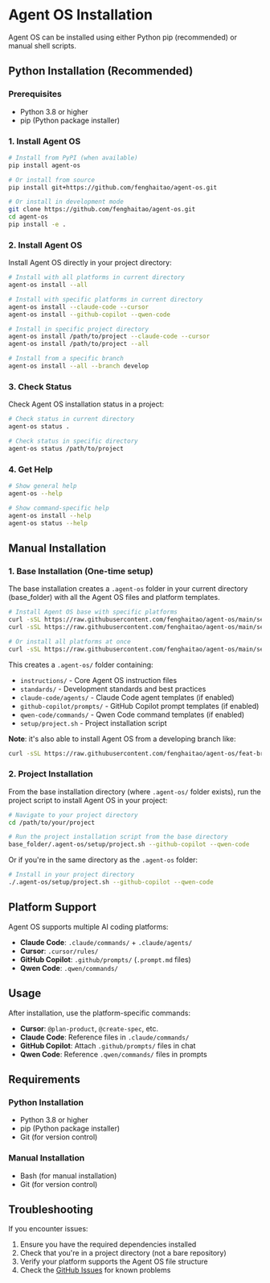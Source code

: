 # Agent OS Installation

Agent OS can be installed using either Python pip (recommended) or manual shell scripts.

## Python Installation (Recommended)

### Prerequisites

- Python 3.8 or higher
- pip (Python package installer)

### 1. Install Agent OS

```bash
# Install from PyPI (when available)
pip install agent-os

# Or install from source
pip install git+https://github.com/fenghaitao/agent-os.git

# Or install in development mode
git clone https://github.com/fenghaitao/agent-os.git
cd agent-os
pip install -e .
```

### 2. Install Agent OS

Install Agent OS directly in your project directory:

```bash
# Install with all platforms in current directory
agent-os install --all

# Install with specific platforms in current directory
agent-os install --claude-code --cursor
agent-os install --github-copilot --qwen-code

# Install in specific project directory
agent-os install /path/to/project --claude-code --cursor
agent-os install /path/to/project --all

# Install from a specific branch
agent-os install --all --branch develop
```

### 3. Check Status

Check Agent OS installation status in a project:

```bash
# Check status in current directory
agent-os status .

# Check status in specific directory
agent-os status /path/to/project
```

### 4. Get Help

```bash
# Show general help
agent-os --help

# Show command-specific help
agent-os install --help
agent-os status --help
```

## Manual Installation

### 1. Base Installation (One-time setup)

The base installation creates a `.agent-os` folder in your current directory (base_folder) with all the Agent OS files and platform templates.

```bash
# Install Agent OS base with specific platforms
curl -sSL https://raw.githubusercontent.com/fenghaitao/agent-os/main/setup/base.sh | bash -s -- --claude-code --cursor
curl -sSL https://raw.githubusercontent.com/fenghaitao/agent-os/main/setup/base.sh | bash -s -- --github-copilot --qwen-code

# Or install all platforms at once
curl -sSL https://raw.githubusercontent.com/fenghaitao/agent-os/main/setup/base.sh | bash -s -- --all
```

This creates a `.agent-os/` folder containing:
- `instructions/` - Core Agent OS instruction files
- `standards/` - Development standards and best practices
- `claude-code/agents/` - Claude Code agent templates (if enabled)
- `github-copilot/prompts/` - GitHub Copilot prompt templates (if enabled)
- `qwen-code/commands/` - Qwen Code command templates (if enabled)
- `setup/project.sh` - Project installation script

**Note**: it's also able to install Agent OS from a developing branch like:
```bash
curl -sSL https://raw.githubusercontent.com/fenghaitao/agent-os/feat-br0/setup/base.sh | bash -s -- --claude-code --cursor --branch feat-br0
```


### 2. Project Installation

From the base installation directory (where `.agent-os/` folder exists), run the project script to install Agent OS in your project:

```bash
# Navigate to your project directory
cd /path/to/your/project

# Run the project installation script from the base directory
base_folder/.agent-os/setup/project.sh --github-copilot --qwen-code
```

Or if you're in the same directory as the `.agent-os` folder:

```bash
# Install in your project directory
./.agent-os/setup/project.sh --github-copilot --qwen-code
```

## Platform Support

Agent OS supports multiple AI coding platforms:

- **Claude Code**: `.claude/commands/` + `.claude/agents/`
- **Cursor**: `.cursor/rules/`
- **GitHub Copilot**: `.github/prompts/` (`.prompt.md` files)
- **Qwen Code**: `.qwen/commands/`

## Usage

After installation, use the platform-specific commands:

- **Cursor**: `@plan-product`, `@create-spec`, etc.
- **Claude Code**: Reference files in `.claude/commands/`
- **GitHub Copilot**: Attach `.github/prompts/` files in chat
- **Qwen Code**: Reference `.qwen/commands/` files in prompts

## Requirements

### Python Installation
- Python 3.8 or higher
- pip (Python package installer)
- Git (for version control)

### Manual Installation
- Bash (for manual installation)
- Git (for version control)

## Troubleshooting

If you encounter issues:

1. Ensure you have the required dependencies installed
2. Check that you're in a project directory (not a bare repository)
3. Verify your platform supports the Agent OS file structure
4. Check the [GitHub Issues](https://github.com/fenghaitao/agent-os/issues) for known problems
